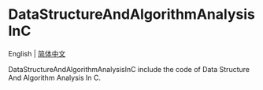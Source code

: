 # DataStructureAndAlgorithmAnalysisInC

English | [简体中文](./README-zh.md "简体中文")

DataStructureAndAlgorithmAnalysisInC include the code of Data Structure And Algorithm Analysis In C.